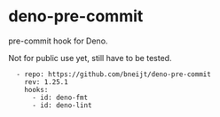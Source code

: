 # deno-pre-commit

pre-commit hook for Deno.

Not for public use yet, still have to be tested.

```
  - repo: https://github.com/bneijt/deno-pre-commit
    rev: 1.25.1
    hooks:
      - id: deno-fmt
      - id: deno-lint
```
